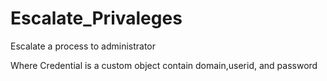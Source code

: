 # Escalate_Privaleges
Escalate a process to administrator


Where Credential is a custom object contain domain,userid, and password

